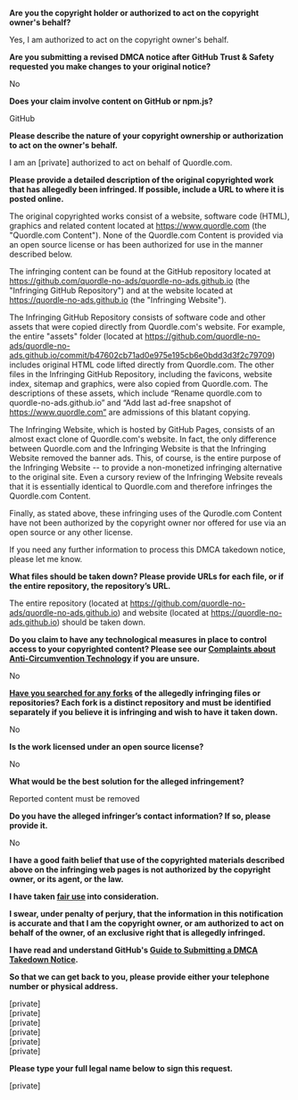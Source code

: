 **Are you the copyright holder or authorized to act on the copyright owner's behalf?**

Yes, I am authorized to act on the copyright owner's behalf.

**Are you submitting a revised DMCA notice after GitHub Trust & Safety requested you make changes to your original notice?**

No

**Does your claim involve content on GitHub or npm.js?**

GitHub

**Please describe the nature of your copyright ownership or authorization to act on the owner's behalf.**

I am an [private] authorized to act on behalf of Quordle.com.

**Please provide a detailed description of the original copyrighted work that has allegedly been infringed. If possible, include a URL to where it is posted online.**

The original copyrighted works consist of a website, software code (HTML), graphics and related content located at  https://www.quordle.com (the "Quordle.com Content"). None of the Quordle.com Content is provided via an open source license or has been authorized for use in the manner described below.

 

The infringing content can be found at the GitHub repository located at  https://github.com/quordle-no-ads/quordle-no-ads.github.io (the "Infringing GitHub Repository") and at the website located at  https://quordle-no-ads.github.io (the "Infringing Website").

 

The Infringing GitHub Repository consists of software code and other assets that were copied directly from Quordle.com's website.  For example, the entire "assets" folder (located at  https://github.com/quordle-no-ads/quordle-no-ads.github.io/commit/b47602cb71ad0e975e195cb6e0bdd3d3f2c79709) includes original HTML code lifted directly from Quordle.com.  The other files in the Infringing GitHub Repository, including the favicons, website index, sitemap and graphics, were also copied from Quordle.com.  The descriptions of these assets, which include “Rename quordle.com to quordle-no-ads.github.io” and “Add last ad-free snapshot of  https://www.quordle.com” are admissions of this blatant copying.

 

The Infringing Website, which is hosted by GitHub Pages, consists of an almost exact clone of Quordle.com's website.  In fact, the only difference between Quordle.com and the Infringing Website is that the Infringing Website removed the banner ads.  This, of course, is the entire purpose of the Infringing Website -- to provide a non-monetized infringing alternative to the original site.  Even a cursory review of the Infringing Website reveals that it is essentially identical to Quordle.com and therefore infringes the Quordle.com Content.

 

Finally, as stated above, these infringing uses of the Qurodle.com Content have not been authorized by the copyright owner nor offered for use via an open source or any other license.

 

If you need any further information to process this DMCA takedown notice, please let me know.

**What files should be taken down? Please provide URLs for each file, or if the entire repository, the repository’s URL.**

The entire repository (located at https://github.com/quordle-no-ads/quordle-no-ads.github.io) and website (located at https://quordle-no-ads.github.io) should be taken down. 

**Do you claim to have any technological measures in place to control access to your copyrighted content? Please see our <a href="https://docs.github.com/articles/guide-to-submitting-a-dmca-takedown-notice#complaints-about-anti-circumvention-technology">Complaints about Anti-Circumvention Technology</a> if you are unsure.**

No

**<a href="https://docs.github.com/articles/dmca-takedown-policy#b-what-about-forks-or-whats-a-fork">Have you searched for any forks</a> of the allegedly infringing files or repositories? Each fork is a distinct repository and must be identified separately if you believe it is infringing and wish to have it taken down.**

No

**Is the work licensed under an open source license?**

No

**What would be the best solution for the alleged infringement?**

Reported content must be removed

**Do you have the alleged infringer’s contact information? If so, please provide it.**

No

**I have a good faith belief that use of the copyrighted materials described above on the infringing web pages is not authorized by the copyright owner, or its agent, or the law.**

**I have taken <a href="https://www.lumendatabase.org/topics/22">fair use</a> into consideration.**

**I swear, under penalty of perjury, that the information in this notification is accurate and that I am the copyright owner, or am authorized to act on behalf of the owner, of an exclusive right that is allegedly infringed.**

**I have read and understand GitHub's <a href="https://docs.github.com/articles/guide-to-submitting-a-dmca-takedown-notice/">Guide to Submitting a DMCA Takedown Notice</a>.**

**So that we can get back to you, please provide either your telephone number or physical address.**

[private]  
[private]  
[private]  
[private]  
[private]  
[private]  

**Please type your full legal name below to sign this request.**

[private]  
